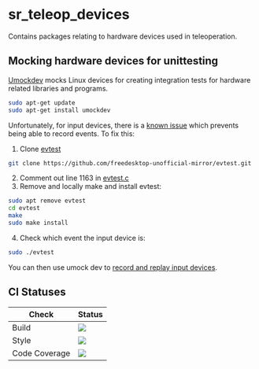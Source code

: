 # sr_teleop_devices

Contains packages relating to hardware devices used in teleoperation.

## Mocking hardware devices for unittesting

[Umockdev](https://github.com/martinpitt/umockdev) mocks Linux devices for creating integration tests for hardware related libraries and programs.

```bash
sudo apt-get update
sudo apt-get install umockdev
```

Unfortunately, for input devices, there is a [known issue](https://github.com/martinpitt/umockdev/issues/96) which prevents being able to record events. To fix this:

1. Clone [evtest](https://github.com/freedesktop-unofficial-mirror/evtest)
```bash
git clone https://github.com/freedesktop-unofficial-mirror/evtest.git
```
2. Comment out line 1163 in [evtest.c](https://github.com/freedesktop-unofficial-mirror/evtest/blob/master/evtest.c#L1163)
3. Remove and locally make and install evtest:
```bash
sudo apt remove evtest
cd evtest
make
sudo make install
```
4. Check which event the input device is:
```bash
sudo ./evtest
```
You can then use umock dev to [record and replay input devices](https://github.com/martinpitt/umockdev#record-and-replay-input-devices).


## CI Statuses

Check | Status
---|---
Build|[<img src="https://codebuild.eu-west-2.amazonaws.com/badges?uuid=eyJlbmNyeXB0ZWREYXRhIjoiMEloZzVkR3BUMDlXQWQrYzRVeVp1eDBmcVloV09iTVVOU2lHQmFvemY5Ri9zdXpXZmpqd0JIYTZ6ZGJCVXV5aFgrZzNMakZCbndyQVdFcWRMajNuKy9JPSIsIml2UGFyYW1ldGVyU3BlYyI6IjZXOEpLY2Z2a2R5SkpZK0MiLCJtYXRlcmlhbFNldFNlcmlhbCI6MX0%3D&branch=melodic-devel"/>](https://eu-west-2.console.aws.amazon.com/codesuite/codebuild/projects/auto_sr_teleop_devices_melodic-devel_install_check/)
Style|[<img src="https://codebuild.eu-west-2.amazonaws.com/badges?uuid=eyJlbmNyeXB0ZWREYXRhIjoiQkVxK3ZETjdGUFZqM3F4M0VFb0lrZzN5dXU3VktoSDRhSktRV1RKZlFSbVhFVmhUdVVKNzR6NzJOc09VVTErMy9wa1lzaEpWNWRoK0owVmRTalAzNE1VPSIsIml2UGFyYW1ldGVyU3BlYyI6Ilo5UWZkSFNQb09kdjBCVWgiLCJtYXRlcmlhbFNldFNlcmlhbCI6MX0%3D&branch=melodic-devel"/>](https://eu-west-2.console.aws.amazon.com/codesuite/codebuild/projects/auto_sr_teleop_devices_melodic-devel_style_check/)
Code Coverage|[<img src="https://codebuild.eu-west-2.amazonaws.com/badges?uuid=eyJlbmNyeXB0ZWREYXRhIjoiTS9FVmw0UTBBbmlnQUtZYWhKN1dBckZMUmhpUDUwdU9wSUdlSTYwTHRRWENKS2lDRlpLWUkydkgwNzRLRXVqaVVEc0VWRW9zMm1VbkxiNjl2M0gzVHM0PSIsIml2UGFyYW1ldGVyU3BlYyI6Im1aU3B6emtPdXJRcnVPZVEiLCJtYXRlcmlhbFNldFNlcmlhbCI6MX0%3D&branch=melodic-devel"/>](https://eu-west-2.console.aws.amazon.com/codesuite/codebuild/projects/auto_sr_teleop_devices_melodic-devel_code_coverage/)


